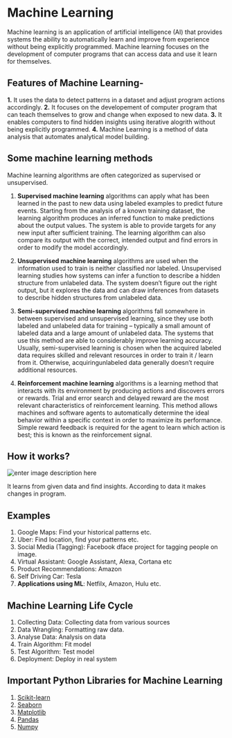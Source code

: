 # Machine Learning
Machine learning is an application of artificial intelligence (AI) that provides systems the ability to automatically learn and improve from experience without being explicitly programmed. Machine learning focuses on the development of computer programs that can access data and use it learn for themselves.

## Features of Machine Learning-
**1.** It uses the data to detect patterns in a dataset and adjust program actions accordingly.
**2.** It focuses on the developement of computer program that can teach themselves to grow and change when exposed to new data.
**3.** It enables computers to find hidden insights using iterative alogrith without being explicitly programmed.
**4.** Machine Learning is a method of data analysis that automates analytical model building.

## Some machine learning methods
Machine learning algorithms are often categorized as supervised or unsupervised.

1. **Supervised machine learning** algorithms can apply what has been learned in the past to new data using labeled examples to predict future events. Starting from the analysis of a known training dataset, the learning algorithm produces an inferred function to make predictions about the output values. The system is able to provide targets for any new input after sufficient training. The learning algorithm can also compare its output with the correct, intended output and find errors in order to modify the model accordingly.

2. **Unsupervised machine learning** algorithms are used when the information used to train is neither classified nor labeled. Unsupervised learning studies how systems can infer a function to describe a hidden structure from unlabeled data. The system doesn’t figure out the right output, but it explores the data and can draw inferences from datasets to describe hidden structures from unlabeled data.

3. **Semi-supervised machine learning** algorithms fall somewhere in between supervised and unsupervised learning, since they use both labeled and unlabeled data for training – typically a small amount of labeled data and a large amount of unlabeled data. The systems that use this method are able to considerably improve learning accuracy. Usually, semi-supervised learning is chosen when the acquired labeled data requires skilled and relevant resources in order to train it / learn from it. Otherwise, acquiringunlabeled data generally doesn’t require additional resources.

4. **Reinforcement machine learning** algorithms is a learning method that interacts with its environment by producing actions and discovers errors or rewards. Trial and error search and delayed reward are the most relevant characteristics of reinforcement learning. This method allows machines and software agents to automatically determine the ideal behavior within a specific context in order to maximize its performance. Simple reward feedback is required for the agent to learn which action is best; this is known as the reinforcement signal.

## How it works?

![enter image description here](https://cdn-images-1.medium.com/max/1600/0*i7crGI3BrI_Xkd3l)

It learns from given data and find insights. According to data it makes changes in program.

## Examples

 1. Google Maps: Find your historical patterns etc.
 2. Uber: Find location, find your patterns etc.
 3. Social Media (Tagging): Facebook dface project for tagging people on image.
 4. Virtual Assistant: Google Assistant, Alexa, Cortana etc
 5. Product Recommendations: Amazon
 6. Self Driving Car: Tesla
 7. **Applications using ML**: Netfilx, Amazon, Hulu etc.
  
## Machine Learning Life Cycle
1. Collecting Data: Collecting data from various sources
2. Data Wrangling: Formatting raw data. 
3. Analyse Data: Analysis on data
4. Train Algorithm: Fit model
5. Test Algorithm: Test model
6. Deployment: Deploy in real system

## Important Python Libraries for Machine Learning

 1. [Scikit-learn](https://scikit-learn.org/stable/)
 2. [Seaborn](https://seaborn.pydata.org/)
 3. [Matplotlib](https://matplotlib.org/)
 4. [Pandas](https://pandas.pydata.org/)
 5. [Numpy](https://www.numpy.org/)

